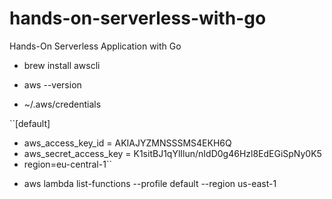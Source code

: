 # hands-on-serverless-with-go
Hands-On Serverless Application with Go

* brew install awscli

* aws --version

* ~/.aws/credentials

``[default]
- aws_access_key_id = AKIAJYZMNSSSMS4EKH6Q
- aws_secret_access_key = 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
- region=eu-central-1``

* aws lambda list-functions --profile default --region us-east-1